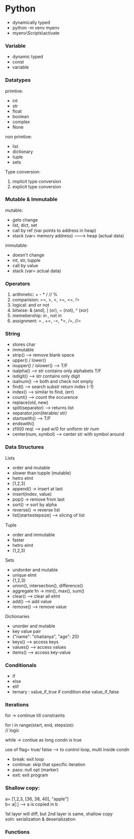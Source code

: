 # Python
- dynamically typed 
- python -m venv myenv
- myenv\Scripts\activate    


### Variable
- dynamic typed
- const
- variable

### Datatypes

primtive:
- int
- str
- float
- boolean
- complex
- None

non primtive:
- list 
- dictionary
- tuple
- sets

Type conversion:  
1. implicit type conversion
2. explicit type conversion

### Mutable & Immutable

mutable:
- gets change
- list, dict, set
- call by ref (var points to address in heap)
- stack (var= memory address) ---> heap (actual data)

immutable:
- doesn't change
- int, str, tupple
- call by value
- stack (var= actual data)


### Operators
1. arithmetic: + - * / // %
2. comparision: ==, >, <, >=, <=, !=
3. logical: and or not
4. bitwise: & (and), | (or), ~ (not), ^ (xor)
5. memebership: in , not in
6. assignment: = , +=, -=, *=, /=, //=


### String
- stores char
- immutable
- strip() --> remove blank space
- upper() / lower()
- isupper() / islower() --> T/F
- isalpha() --> str contains only alphabets T/F
- isdigit() --> str contains only digit
- isalnum() --> both and check not empty
- find() --> search substr return index (-1)
- index() --> similar to find, (err)
- count() --> count the occurence
- replace(old, new)
- split(separator) --> returns list
- separator.join(iterable/ str) 
- startswith() --> T/F
- endswith()
- zfill(0 req) --> pad w/0 for uniform str num
- center(num, symbol)  --> center str with symbol around

 
### Data Structures

Lists
- order and mutable
- slower than tupple (mutable)
- hetro elmt
- [1,2,3]
- append() -> insert at last
- insert(index, value)
- pop() -> remove from last
- sort() -> sort by alpha
- reverse() -> reverse list
- list[start:end:stepsize] --> slicing of list

Tuple
- order and immutable
- faster
- hetro elmt
- (1,2,3)

Sets
- undorder and mutable
- unique elmt
- {1,2,3}
- union(), intersection(), difference()
- aggregate fn -> min(), max(), sum()
- clear() --> clear all elmt
- add() --> add value
- remove() --> remove value

Dictionaries
- unorder and mutable
- key value pair
- {"name": "chaitanya", "age": 20}
- keys() --> access keys
- values() --> access values
- items() --> access key-value

### Conditionals
- if 
- else
- elif
- ternary : value_if_true if condition else value_if_false


### Iterations

for -> continue till constraints

for i in range(start, end, stepsize):   
// logic

while -> contiue as long condn is true   

use of flag= true/ false --> to control loop, multi inside condn  


- break: exit loop
- continue: skip that specific iteration
- pass: null opt (marker)
- exit: exit program

### Shallow copy:
a= [1,2,3, [36, 38, 40], "apple"]   
b= a[:] --> a is copied in b    

1st layer will diff, but 2nd layer is same, shallow copy   
soln: serialization & deserialization


### Functions
